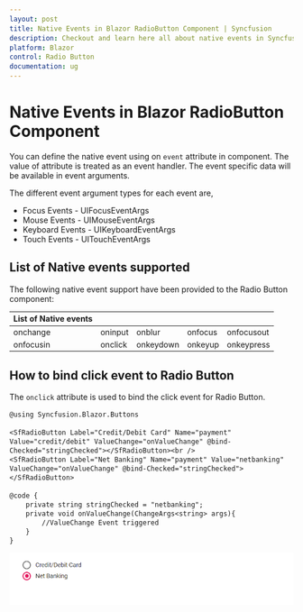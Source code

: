 ```yaml
---
layout: post
title: Native Events in Blazor RadioButton Component | Syncfusion
description: Checkout and learn here all about native events in Syncfusion Blazor RadioButton component and more.
platform: Blazor
control: Radio Button
documentation: ug
---
```


# Native Events in Blazor RadioButton Component

You can define the native event using on `event` attribute in component. The value of attribute is treated as an event handler. The event specific data will be available in event arguments.

The different event argument types for each event are,

* Focus Events - UIFocusEventArgs
* Mouse Events - UIMouseEventArgs
* Keyboard Events - UIKeyboardEventArgs
* Touch Events - UITouchEventArgs

## List of Native events supported

The following native event support have been provided to the Radio Button component:

| List of Native events |  |  | | |
| --- | --- | --- | --- | --- |
| onchange | oninput | onblur | onfocus | onfocusout |
|onfocusin|onclick|onkeydown|onkeyup|onkeypress |

## How to bind click event to Radio Button

The `onclick` attribute is used to bind the click event for Radio Button.

```cshtml
@using Syncfusion.Blazor.Buttons

<SfRadioButton Label="Credit/Debit Card" Name="payment" Value="credit/debit" ValueChange="onValueChange" @bind-Checked="stringChecked"></SfRadioButton><br />
<SfRadioButton Label="Net Banking" Name="payment" Value="netbanking" ValueChange="onValueChange" @bind-Checked="stringChecked"></SfRadioButton>

@code {
    private string stringChecked = "netbanking";
    private void onValueChange(ChangeArgs<string> args){
        //ValueChange Event triggered
    }
}

```

![Blazor RadioButton with Native Event](./images/blazor-radiobutton-native-event.png)
